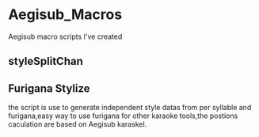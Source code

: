 Aegisub_Macros
==============

Aegisub macro scripts I've created

styleSplitChan
-


Furigana Stylize
-
the script is use to generate independent style datas from per syllable and furigana,easy way to use furigana for other karaoke tools,the postions caculation are based on Aegisub karaskel.

